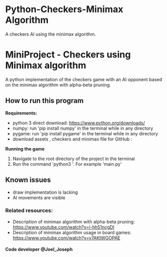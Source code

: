 
# Python-Checkers-Minimax Algorithm
A checkers AI using the minimax algorithm.

# MiniProject - Checkers using Minimax algorithm

A python implementation of the checkers game with an AI opponent based on the minimax algorithm with alpha-beta pruning.


## How to run this program

**Requirements:**
- python 3
  direct download: https://www.python.org/downloads/
- numpy: run 'pip install numpy' in the terminal while in any directory
- pygame: run 'pip install pygame' in the terminal while in any directory
- download assets , checkers and minimax file for GitHub :

**Running the game**
1. Navigate to the root directory of the project in the terminal
2. Run the command 'python3 <filename>'. For example 'main.py'

## Known issues
- draw implementation is lacking
- AI movements are visible

### Related resources:

- Description of minimax algorithm with alpha-beta pruning:
  https://www.youtube.com/watch?v=l-hh51ncgDI
- Description of minimax algorithm usage in board games:
  https://www.youtube.com/watch?v=y7AKtWGOPAE

#### Code developer @Joel_Joseph
